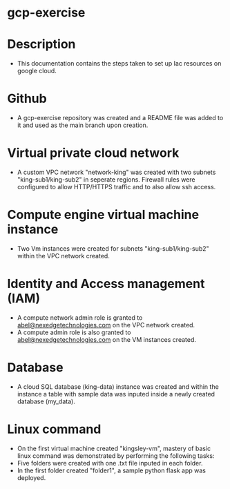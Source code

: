 # gcp-exercise 

# Description
- This documentation contains the steps taken to set up Iac resources on google cloud. 

# Github 
- A gcp-exercise repository was created and a README file was added to it and used as the main branch upon creation. 

# Virtual private cloud network
- A custom VPC network "network-king" was created with two subnets "king-sub1/king-sub2" in seperate regions. Firewall rules were configured to allow HTTP/HTTPS traffic and to also allow ssh access.

# Compute engine virtual machine instance
- Two Vm instances were created for subnets "king-sub1/king-sub2" within the VPC network created.

# Identity and Access management (IAM)
- A compute network admin role is granted to abel@nexedgetechnologies.com on the VPC network created.
- A compute admin role is also granted to abel@nexedgetechnologies.com on the VM instances created.

# Database 
- A cloud SQL database (king-data) instance was created and within the instance a table with sample data was inputed inside a newly created database (my_data). 

# Linux command
- On the first virtual machine created "kingsley-vm", mastery of basic linux command was demonstrated by performing the following tasks: 
- Five folders were created with one .txt file inputed in each folder.
- In the first folder created "folder1", a sample python flask app was deployed. 